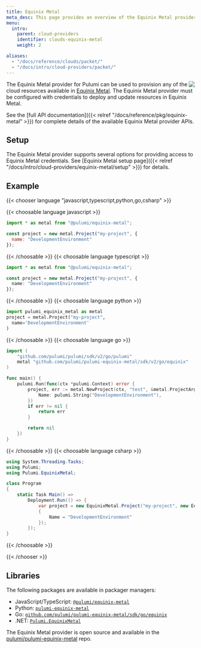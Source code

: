 ```yaml
---
title: Equinix Metal
meta_desc: This page provides an overview of the Equinix Metal provider for Pulumi.
menu:
  intro:
    parent: cloud-providers
    identifier: clouds-equinix-metal
    weight: 2

aliases:
  - "/docs/reference/clouds/packet/"
  - "/docs/intro/cloud-providers/packet/"
---
```


<img src="/logos/tech/equinix-metal.svg" align="right" class="h-16 px-8 pb-4">

The Equinix Metal provider for Pulumi can be used to provision any of the cloud resources available in [Equinix Metal](https://metal.equinix.com/).
The Equinix Metal provider must be configured with credentials to deploy and update resources in Equinix Metal.

See the [full API documentation]({{< relref "/docs/reference/pkg/equinix-metal" >}}) for complete details of the available Equinix Metal provider APIs.

## Setup

The Equinix Metal provider supports several options for providing access to Equinix Metal credentials. See
[Equinix Metal setup page]({{< relref "/docs/intro/cloud-providers/equinix-metal/setup" >}}) for details.

## Example

{{< chooser language "javascript,typescript,python,go,csharp" >}}

{{< choosable language javascript >}}

```javascript
import * as metal from "@pulumi/equinix-metal";

const project = new metal.Project("my-project", {
  name: "DevelopmentEnvironment"
});
```

{{< /choosable >}}
{{< choosable language typescript >}}

```typescript
import * as metal from "@pulumi/equinix-metal";

const project = new metal.Project("my-project", {
  name: "DevelopmentEnvironment"
});
```

{{< /choosable >}}
{{< choosable language python >}}

```python
import pulumi_equinix_metal as metal
project = metal.Project("my-project",
  name='DevelopmentEnvironment'
)
```

{{< /choosable >}}
{{< choosable language go >}}

```go
import (
	"github.com/pulumi/pulumi/sdk/v2/go/pulumi"
	metal "github.com/pulumi/pulumi-equinix-metal/sdk/v2/go/equinix"
)

func main() {
	pulumi.Run(func(ctx *pulumi.Context) error {
		project, err := metal.NewProject(ctx, "test", &metal.ProjectArgs{
			Name: pulumi.String("DevelopmentEnvironment"),
		})
		if err != nil {
			return err
		}

		return nil
	})
}
```

{{< /choosable >}}
{{< choosable language csharp >}}

```csharp
using System.Threading.Tasks;
using Pulumi;
using Pulumi.EquinixMetal;

class Program
{
    static Task Main() =>
        Deployment.Run(() => {
            var project = new EquinixMetal.Project("my-project", new EquinixMetal.ProjectArgs
            {
                Name = "DevelopmentEnvironment"
            });
        });
}
```

{{< /choosable >}}

{{< /chooser >}}

## Libraries

The following packages are available in packager managers:

* JavaScript/TypeScript: [`@pulumi/equinix-metal`](https://www.npmjs.com/package/@pulumi/equinix-metal)
* Python: [`pulumi-equinix-metal`](https://pypi.org/project/pulumi-equinix-metal/)
* Go: [`github.com/pulumi/pulumi-equinix-metal/sdk/go/equinix`](https://github.com/pulumi/pulumi-equinix-metal)
* .NET: [`Pulumi.EquinixMetal`](https://www.nuget.org/packages/Pulumi.EquinixMetal)

The Equinix Metal provider is open source and available in the [pulumi/pulumi-equinix-metal](https://github.com/pulumi/pulumi-equinix-metal) repo.
